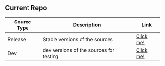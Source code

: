 ## Current Repo

| Source Type | Description |          Link |
| ---        |    ----   |         --- |
| Release    | Stable versions of the sources    | [Click me!](https://thitiphatx.github.io/thitiphatx-extensions-madara/release/)    |
| Dev   | dev versions of the sources for testing      |  [Click me!](https://thitiphatx.github.io/thitiphatx-extensions-madara/dev/)    |
